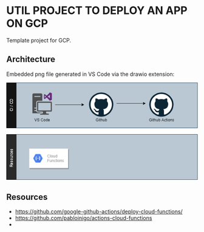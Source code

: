# UTIL PROJECT TO DEPLOY AN APP ON GCP

Template project for GCP.
## Architecture

Embedded png file generated in VS Code via the drawio extension:

![Architecture](./archi.png)




## Resources

* https://github.com/google-github-actions/deploy-cloud-functions/
* https://github.com/pabloinigo/actions-cloud-functions
* 
